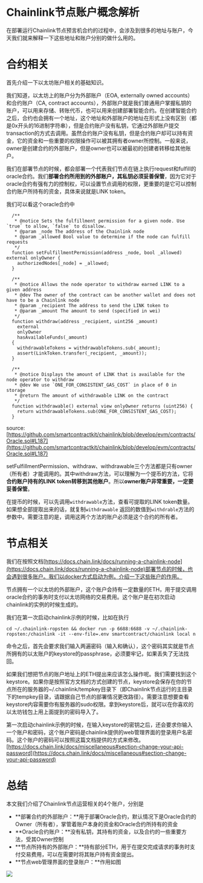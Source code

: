 # Chainlink节点账户概念解析

在部署运行Chainlink节点预言机合约的过程中，会涉及到很多的地址与账户，今天我们就来解释一下这些地址和账户分别的做什么用的。

# 合约相关

首先介绍一下以太坊账户相关的基础知识。

我们知道，以太坊上的账户分为外部账户（EOA, externally owned accounts）和合约账户（CA, contract accounts），外部账户就是我们普通用户掌握私钥的账户，可以用来存储、转账代币，也可以用来创建部署智能合约。在创建智能合约之后，合约也会拥有一个地址，这个地址和外部账户的地址在形式上没有区别（都是0x开头的16进制字符串），但是合约账户没有私钥，它通过外部账户提交transaction的方式去调用。虽然合约账户没有私钥，但是合约账户却可以持有资金，它的资金和一些重要的权限操作可以被其拥有者owner所控制。一般来说，owner是创建合约的外部账户，但是owner也可以被最初的创建者转移给其他账户。

我们在部署节点的时候，都会部署一个代表我们节点在链上执行request和fulfill的oracle合约。我们**部署合约所用到的外部账户，其私钥必须妥善保管**，因为它对于oracle合约有强有力的控制权，可以设置节点调用的权限，更重要的是它可以控制合约账户所持有的资金，具体来说就是LINK token。

我们可以看这个oracle合约中

      /**
       * @notice Sets the fulfillment permission for a given node. Use `true` to allow, `false` to disallow.
       * @param _node The address of the Chainlink node
       * @param _allowed Bool value to determine if the node can fulfill requests
       */
      function setFulfillmentPermission(address _node, bool _allowed) external onlyOwner {
        authorizedNodes[_node] = _allowed;
      }
    
      /**
       * @notice Allows the node operator to withdraw earned LINK to a given address
       * @dev The owner of the contract can be another wallet and does not have to be a Chainlink node
       * @param _recipient The address to send the LINK token to
       * @param _amount The amount to send (specified in wei)
       */
      function withdraw(address _recipient, uint256 _amount)
        external
        onlyOwner
        hasAvailableFunds(_amount)
      {
        withdrawableTokens = withdrawableTokens.sub(_amount);
        assert(LinkToken.transfer(_recipient, _amount));
      }
    
      /**
       * @notice Displays the amount of LINK that is available for the node operator to withdraw
       * @dev We use `ONE_FOR_CONSISTENT_GAS_COST` in place of 0 in storage
       * @return The amount of withdrawable LINK on the contract
       */
      function withdrawable() external view onlyOwner returns (uint256) {
        return withdrawableTokens.sub(ONE_FOR_CONSISTENT_GAS_COST);
      }

source: [https://github.com/smartcontractkit/chainlink/blob/develop/evm/contracts/Oracle.sol#L187](https://github.com/smartcontractkit/chainlink/blob/develop/evm/contracts/Oracle.sol#L187)

setFulfillmentPermission、withdraw、withdrawable三个方法都是只有owner（所有者）才能调用的。其中withdraw方法，可以理解为一个提币的方法，它将**合约账户持有的LINK token转移到其他账户**。所以**owner账户非常重要，一定要妥善保管**。

在提币的时候，可以先调用`withdrawable`方法，查看可提取的LINK token数量。如果想全部提取出来的话，就复制`withdrawable` 返回的数值到`withdrable`方法的参数中。需要注意的是，调用这两个方法的账户必须是这个合约的所有者。

# 节点相关

我们在按照文档[https://docs.chain.link/docs/running-a-chainlink-node](https://docs.chain.link/docs/running-a-chainlink-node)部署节点的时候，也会遇到很多账户。我们以docker方式启动为例，介绍一下这些账户的作用。

节点拥有一个以太坊的外部账户，这个账户会持有一定数量的ETH，用于提交调用oracle合约的事务时支付以太坊网络的交易费用。这个账户是在初次启动chainlink的实例的时候生成的。

我们在第一次启动chainlink示例的时候，比如在执行

`cd ~/.chainlink-ropsten && docker run -p 6688:6688 -v ~/.chainlink-ropsten:/chainlink -it --env-file=.env smartcontract/chainlink local n`

命令之后，首先会要求我们输入两遍密码（输入和确认），这个密码其实就是节点所拥有的以太账户的keystore的passphrase，必须要牢记，如果丢失了无法找回。

如果我们想把节点的账户地址上的ETH提出来应该怎么操作呢。我们需要找到这个keystore。如果你是按照官方文档的方式创建的节点，keystore会保存在你的节点所在的服务器的~/.chainlink/tempkey目录下（即Chainlink节点运行的主目录下的tempkey目录，请跟据自己节点的部署情况更改路径）。需要注意想要查看keystore内容需要你有服务器的sudo权限。拿到keystore后，就可以在你喜欢的以太坊钱包上用上面提到的密码导入了。

第一次启动chainlink示例的时候，在输入keystore的密钥之后，还会要求你输入一个账户和密码，这个账户密码是chainlink提供的web管理界面的登录用户名密码。这个账户的密码可以按照这篇文档提供的方式来修改。[https://docs.chain.link/docs/miscellaneous#section-change-your-api-password](https://docs.chain.link/docs/miscellaneous#section-change-your-api-password)

# 总结

本文我们介绍了Chainlink节点运营相关的4个账户，分别是

- **部署合约的外部账户：**用于部署Oracle合约，默认情况下是Oracle合约的Owner（所有者），掌管着账户本身的资金和Oracle合约所持有的资金
- **Oracle合约账户：**没有私钥，其持有的资金，以及合约的一些重要方法，受其Owner控制
- **节点所持有的外部账户：**持有部分ETH，用于在提交完成请求的事务时支付交易费用，可以在需要时将其账户持有资金提出。
- **节点web管理界面的登录账户：**作用如图

![](https://lh3.googleusercontent.com/M4v_XLXAX7x7DDlJ98q9vWUT2JuMvS3AzghGBATnS5d69bkANnadKD9L_buKoFO0BWxrddOBFG8-OQLabHuBgofYKJUIkTHICwtJw75vvVZLkZNtOWPPFensQzLNfmh0SWNcuTCf)